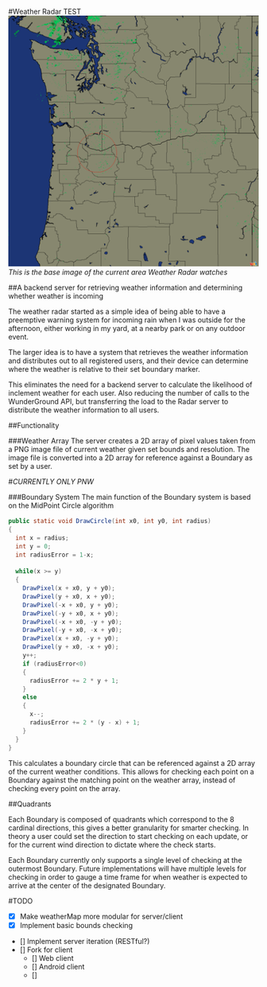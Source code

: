 #Weather Radar TEST
![Radar Base Image](https://raw.githubusercontent.com/Bingram/WUnderGround_TEST/master/CurrentBounds-PNW.png)
*This is the base image of the current area Weather Radar watches*

##A backend server for retrieving weather information and determining whether weather is incoming

The weather radar started as a simple idea of being able to have a preemptive warning system for incoming rain 
when I was outside for the afternoon, either working in my yard, at a nearby park or on any outdoor event.

The larger idea is to have a system that retrieves the weather information and distributes out
to all registered users, and their device can determine where the weather is relative to
their set boundary marker. 

This eliminates the need for a backend server to calculate the likelihood of inclement weather
for each user. Also reducing the number of calls to the WunderGround API, but transferring the load
to the Radar server to distribute the weather information to all users.


##Functionality

###Weather Array
The server creates a 2D array of pixel values taken from a PNG image file of
current weather given set bounds and resolution. The image file is converted into
a 2D array for reference against a Boundary as set by a user.

#_CURRENTLY ONLY PNW_

###Boundary System 
The main function of the Boundary system is based on the MidPoint Circle algorithm

```java
public static void DrawCircle(int x0, int y0, int radius)
{
  int x = radius;
  int y = 0;
  int radiusError = 1-x;
 
  while(x >= y)
  {
    DrawPixel(x + x0, y + y0);
    DrawPixel(y + x0, x + y0);
    DrawPixel(-x + x0, y + y0);
    DrawPixel(-y + x0, x + y0);
    DrawPixel(-x + x0, -y + y0);
    DrawPixel(-y + x0, -x + y0);
    DrawPixel(x + x0, -y + y0);
    DrawPixel(y + x0, -x + y0);
    y++;
    if (radiusError<0)
    {
      radiusError += 2 * y + 1;
    }
    else
    {
      x--;
      radiusError += 2 * (y - x) + 1;
    }
  }
}
```

This calculates a boundary circle that can be referenced against a 2D array of the current 
weather conditions. This allows for checking each point on a Boundary against the matching 
point on the weather array, instead of checking every point on the array.

##Quadrants

Each Boundary is composed of quadrants which correspond to the 8 cardinal directions, this 
gives a better granularity for smarter checking. In theory a user could set the direction to
start checking on each update, or for the current wind direction to dictate where the check
starts.

Each Boundary currently only supports a single level of checking at the outermost Boundary. 
Future implementations will have multiple levels for checking in order to gauge a time frame
for when weather is expected to arrive at the center of the designated Boundary.



#TODO

- [X] Make weatherMap more modular for server/client
- [X] Implement basic bounds checking
- [] Implement server iteration (RESTful?)
- [] Fork for client
    - [] Web client
    - [] Android client
    - []

